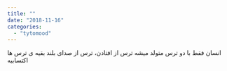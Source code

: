 ```yaml
---
title: ""
date: "2018-11-16"
categories: 
  - "tytomood"
---
```


انسان فقط با دو ترس متولد میشه ترس از افتادن، ترس از صدای بلند بقیه ی ترس ها اکتسابیه
